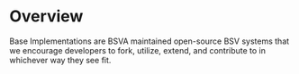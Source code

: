 # Overview

Base Implementations are BSVA maintained open-source BSV systems that we encourage developers to fork, utilize, extend, and contribute to in whichever way they see fit.

